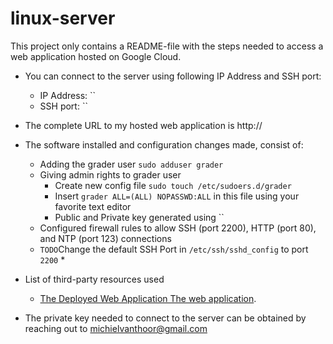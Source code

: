 # linux-server

This project only contains a README-file with the steps needed to access a web application hosted on Google Cloud.

* You can connect to the server using following IP Address and SSH port:
  * IP Address: ``
  * SSH port: ``
* The complete URL to my hosted web application is http://
* The software installed and configuration changes made, consist of:
  * Adding the grader user `sudo adduser grader`
  * Giving admin rights to grader user
     * Create new config file `sudo touch /etc/sudoers.d/grader`
     * Insert `grader ALL=(ALL) NOPASSWD:ALL` in this file using your favorite text editor
     * Public and Private key generated using ``
  * Configured firewall rules to allow SSH (port 2200), HTTP (port 80), and NTP (port 123) connections
  * `TODO`Change the default SSH Port in `/etc/ssh/sshd_config` to port `2200`
     * 


     
* List of third-party resources used
  * [The Deployed Web Application The web application](https://github.com/MichielVanthoor/catalog_app).
 
* The private key needed to connect to the server can be obtained by reaching out to michielvanthoor@gmail.com
